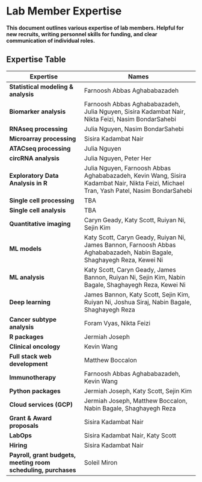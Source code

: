 # Lab Member Expertise

**This document outlines various expertise of lab members. Helpful for new recruits, writing personnel skills for funding, and clear communication of individual roles.**

## Expertise Table

| Expertise                          | Names                                                                                     |
|-------------------------------------|-------------------------------------------------------------------------------------------|
| **Statistical modeling & analysis** | Farnoosh Abbas Aghababazadeh                                                              |
| **Biomarker analysis**              | Farnoosh Abbas Aghababazadeh, Julia Nguyen, Sisira Kadambat Nair, Nikta Feizi, Nasim BondarSahebi |
| **RNAseq processing**               | Julia Nguyen, Nasim BondarSahebi                                                          |
| **Microarray processing**           | Sisira Kadambat Nair                                                                      |
| **ATACseq processing**              | Julia Nguyen                                                                             |
| **circRNA analysis**                | Julia Nguyen, Peter Her                                                                  |
| **Exploratory Data Analysis in R**   | Julia Nguyen, Farnoosh Abbas Aghababazadeh, Kevin Wang, Sisira Kadambat Nair, Nikta Feizi, Michael Tran, Yash Patel, Nasim BondarSahebi |
| **Single cell processing**          | TBA                                                                                      |
| **Single cell analysis**            | TBA                                                                                      |
| **Quantitative imaging**            | Caryn Geady, Katy Scott, Ruiyan Ni, Sejin Kim                                           |
| **ML models**                       | Katy Scott, Caryn Geady, Ruiyan Ni, James Bannon, Farnoosh Abbas Aghababazadeh, Nabin Bagale, Shaghayegh Reza, Kewei Ni |
| **ML analysis**                     | Katy Scott, Caryn Geady, James Bannon, Ruiyan Ni, Sejin Kim, Nabin Bagale, Shaghayegh Reza, Kewei Ni |
| **Deep learning**                   | James Bannon, Katy Scott, Sejin Kim, Ruiyan Ni, Joshua Siraj, Nabin Bagale, Shaghayegh Reza |
| **Cancer subtype analysis**         | Foram Vyas, Nikta Feizi                                                                  |
| **R packages**                      | Jermiah Joseph                                                                          |
| **Clinical oncology**               | Kevin Wang                                                                              |
| **Full stack web development**      | Matthew Boccalon                                                                        |
| **Immunotherapy**                   | Farnoosh Abbas Aghababazadeh, Kevin Wang                                                |
| **Python packages**                 | Jermiah Joseph, Katy Scott, Sejin Kim                                                  |
| **Cloud services (GCP)**            | Jermiah Joseph, Matthew Boccalon, Nabin Bagale, Shaghayegh Reza                         |
| **Grant & Award proposals**         | Sisira Kadambat Nair                                                                    |
| **LabOps**                           | Sisira Kadambat Nair, Katy Scott                                                        |
| **Hiring**                           | Sisira Kadambat Nair                                                                    |
| **Payroll, grant budgets, meeting room scheduling, purchases** | Soleil Miron                                       |
